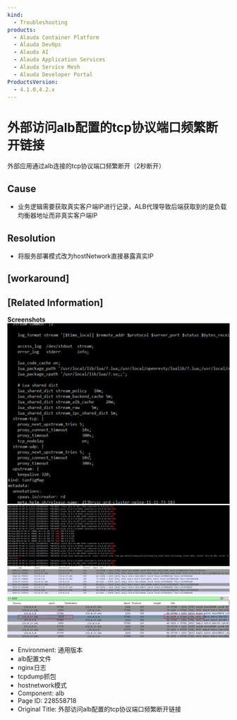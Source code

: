 ```yaml
---
kind:
  - Troubleshooting
products:
  - Alauda Container Platform
  - Alauda DevOps
  - Alauda AI
  - Alauda Application Services
  - Alauda Service Mesh
  - Alauda Developer Portal
ProductsVersion:
  - 4.1.0,4.2.x
---
```

<!-- A type of document that involves encountering a fault, diagnosing it, performing root cause analysis, and providing solutions. -->

# 外部访问alb配置的tcp协议端口频繁断开链接

外部应用通过alb连接的tcp协议端口频繁断开（2秒断开）

## Cause
- 业务逻辑需要获取真实客户端IP进行记录，ALB代理导致后端获取到的是负载均衡器地址而非真实客户端IP

## Resolution
- 将服务部署模式改为hostNetwork直接暴露真实IP

## [workaround]

## [Related Information]
**Screenshots**
![](assets/wai-bu-fang-wen-albpei-zhi-de-tcpxie-yi-duan-kou-pin-fan-duan-kai-lian-jie/image-2024-8-22_14-55-10.png)
![](assets/wai-bu-fang-wen-albpei-zhi-de-tcpxie-yi-duan-kou-pin-fan-duan-kai-lian-jie/image-2024-8-22_14-54-42.png)
![](assets/wai-bu-fang-wen-albpei-zhi-de-tcpxie-yi-duan-kou-pin-fan-duan-kai-lian-jie/image-2024-8-22_14-56-13.png)
![](assets/wai-bu-fang-wen-albpei-zhi-de-tcpxie-yi-duan-kou-pin-fan-duan-kai-lian-jie/image-2024-8-22_14-55-38.png)
- Environment: 通用版本
- alb配置文件
- nginx日志
- tcpdump抓包
- hostnetwork模式
- Component: alb
- Page ID: 228558718
- Original Title: 外部访问alb配置的tcp协议端口频繁断开链接
